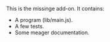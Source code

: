 This is the missinge add-on.  It contains:

* A program (lib/main.js).
* A few tests.
* Some meager documentation.
